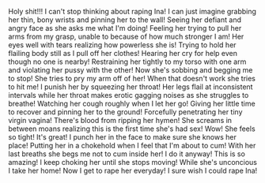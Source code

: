 Holy shit!!! I can't stop thinking about raping Ina! I can just imagine grabbing her thin, bony wrists and pinning her to the wall! Seeing her defiant and angry face as she asks me what I'm doing! Feeling her trying to pull her arms from my grasp, unable to because of how much stronger I am! Her eyes well with tears realizing how powerless she is! Trying to hold her flailing body still as I pull off her clothes! Hearing her cry for help even though no one is nearby! Restraining her tightly to my torso with one arm and violating her pussy with the other! Now she's sobbing and begging me to stop! She tries to pry my arm off of her! When that doesn't work she tries to hit me! I punish her by squeezing her throat! Her legs flail at inconsistent intervals while her throat makes erotic gagging noises as she struggles to breathe! Watching her cough roughly when I let her go! Giving her little time to recover and pinning her to the ground! Forcefully penetrating her tiny virgin vagina! There's blood from ripping her hymen! She screams in between moans realizing this is the first time she's had sex! Wow! She feels so tight! It's great! I punch her in the face to make sure she knows her place! Putting her in a chokehold when I feel that I'm about to cum! With her last breaths she begs me not to cum inside her! I do it anyway! This is so amazing! I keep choking her until she stops moving! While she's unconcious I take her home! Now I get to rape her everyday! I sure wish I could rape Ina!